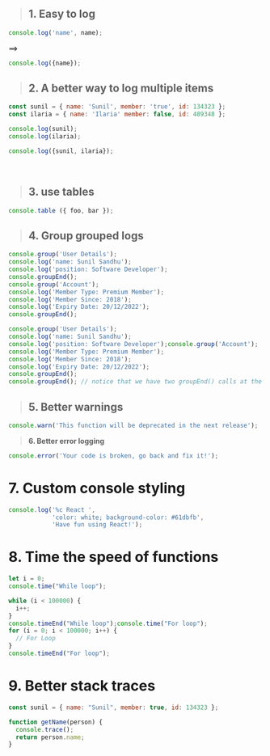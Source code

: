 
> ## 1. Easy to log
```js
console.log('name', name);
```
==>

```js
console.log({name});
```


> ## 2. A better way to log multiple items

```js
const sunil = { name: 'Sunil', member: 'true', id: 134323 };
const ilaria = { name: 'Ilaria' member: false, id: 489348 };
```

```js
console.log(sunil);
console.log(ilaria);

console.log({sunil, ilaria});
```
<br>

> ## <b>3. use tables</b>
```js
console.table ({ foo, bar });
```

> ## <b>4. Group grouped logs</b>

```js
console.group('User Details');
console.log('name: Sunil Sandhu');
console.log('position: Software Developer');
console.groupEnd();
console.group('Account');
console.log('Member Type: Premium Member');
console.log('Member Since: 2018');
console.log('Expiry Date: 20/12/2022');
console.groupEnd();
```

```js
console.group('User Details');
console.log('name: Sunil Sandhu');
console.log('position: Software Developer');console.group('Account');
console.log('Member Type: Premium Member');
console.log('Member Since: 2018');
console.log('Expiry Date: 20/12/2022');
console.groupEnd();
console.groupEnd(); // notice that we have two groupEnd() calls at the end as we want to nest 'Account' inside of 'User Details'
```

> ## <b>5. Better warnings</b>

```js
console.warn('This function will be deprecated in the next release');
```

> <b> 6. Better error logging</b>

```js
console.error('Your code is broken, go back and fix it!');
```

# 7. Custom console styling

```js
console.log('%c React ', 
            'color: white; background-color: #61dbfb', 
            'Have fun using React!');
```

# 8. Time the speed of functions

```js
let i = 0;
console.time("While loop");

while (i < 100000) {
  i++;
}
console.timeEnd("While loop");console.time("For loop");
for (i = 0; i < 100000; i++) {
  // For Loop
}
console.timeEnd("For loop");

```

# 9. Better stack traces

```js
const sunil = { name: "Sunil", member: true, id: 134323 };

function getName(person) {
  console.trace();
  return person.name;
}